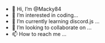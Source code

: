 - 👋 Hi, I’m @Macky84
- 👀 I’m interested in coding...
- 🌱 I’m currently learning discord.js ...
- 💞️ I’m looking to collaborate on ...
- 📫 How to reach me ...

<!---
Macky84/Macky84 is a ✨ special ✨ repository because its `README.md` (this file) appears on your GitHub profile.
You can click the Preview link to take a look at your changes.
--->
